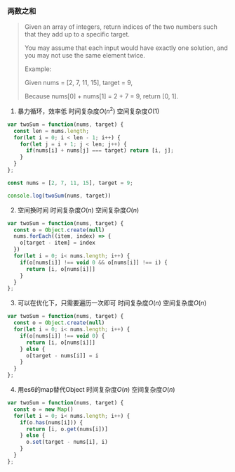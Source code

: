 
### 两数之和
>Given an array of integers, return indices of the two numbers such that they add up to a specific target.
>
>You may assume that each input would have exactly one solution, and you may not use the same element twice.
>
>Example:
>
>Given nums = [2, 7, 11, 15], target = 9,
>
>Because nums[0] + nums[1] = 2 + 7 = 9,
>return [0, 1].

1. 暴力循环，效率低  时间复杂度$O(n^2)$ 空间复杂度$O(1)$

```js
var twoSum = function(nums, target) {
  const len = nums.length;
  for(let i = 0; i < len - 1; i++) {
    for(let j = i + 1; j < len; j++) {
      if(nums[i] + nums[j] === target) return [i, j];
    }
  }
};

const nums = [2, 7, 11, 15], target = 9;

console.log(twoSum(nums, target))
```

2. 空间换时间 时间复杂度$O(n)$ 空间复杂度$O(n)$

```js
var twoSum = function(nums, target) {
  const o = Object.create(null)
  nums.forEach((item, index) => {
    o[target - item] = index
  })
  for(let i = 0; i< nums.length; i++) {
    if(o[nums[i]] !== void 0 && o[nums[i]] !== i) {
      return [i, o[nums[i]]]
    }
  }
};
```

3. 可以在优化下，只需要遍历一次即可 时间复杂度$O(n)$ 空间复杂度$O(n)$

```js
var twoSum = function(nums, target) {
  const o = Object.create(null)
  for(let i = 0; i< nums.length; i++) {
    if(o[nums[i]] !== void 0) {
      return [i, o[nums[i]]]
    } else {
      o[target - nums[i]] = i
    }
  }
};
```

4. 用es6的map替代Object 时间复杂度$O(n)$ 空间复杂度$O(n)$

```js
var twoSum = function(nums, target) {
  const o = new Map()
  for(let i = 0; i< nums.length; i++) {
    if(o.has(nums[i])) {
      return [i, o.get(nums[i])]
    } else {
      o.set(target - nums[i], i)
    }
  }
};
```
